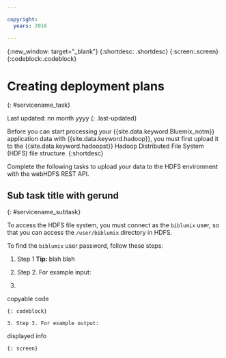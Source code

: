 ```yaml
---

copyright:
  years: 2016

---
```

<!-- Copyright info at top of file: REQUIRED
    The copyright info is YAML content that must occur at the top of the MD file, before attributes are listed.
    It must be --- surrounded by 3 dashes ---
    The value "years" can contain just one year or a two years separated by a comma. (years: 2014, 2016)
    Indentation as per the previous template must be preserved.
-->

<!-- Common attributes used in the template are defined as follows: -->
{:new_window: target="_blank"}
{:shortdesc: .shortdesc}
{:screen:.screen}
{:codeblock:.codeblock}

<!-- Additional task topic: OPTIONAL
This is the template for additional task topics that are needed beyond the basic tasks in the getting started index.md.  As needed, other task topics can be included, with titles such as "Configuring x", "Administering y", "Managing z", etc. This topic is a peer of the getting started index.md in the <servicename>.ditamap. This topic can have one level of children and they also can be referenced in <servicename>.ditamap -->

# Creating deployment plans
<!-- for example, Uploading your data -->
{: #servicename_task}
<!-- Provide an appropriate ID above -->
Last updated: nn month yyyy
{: .last-updated}

<!-- The short description section should include a sentence describing why this task is needed. For search engine optimization, include the service long name and "Bluemix". For example: -->

Before you can start processing your {{site.data.keyword.Bluemix_notm}} application data with {{site.data.keyword.hadoop}}, you must first upload it to the {{site.data.keyword.hadoopst}} Hadoop Distributed File System (HDFS) file structure.
{:shortdesc}

<!-- Include a sentence to briefly introduce the steps/subtopics. Example: -->
Complete the following tasks to upload your data to the HDFS environment with the webHDFS REST API.

## Sub task title with gerund
<!-- for example, Finding the password -->
{: #servicename_subtask}

<!-- Include a sentence describing why this task is needed.  For example: -->
To access the HDFS file system, you must connect as the `biblumix` user, so that you can access the `/user/biblumix` directory in HDFS.

<!-- Include a sentence to briefly introduce the steps. For example:-->

To find the `biblumix` user password, follow these steps:

<!-- Use ordered list markup for the step section. Include code examples as needed. -->

1. Step 1
**Tip:** blah blah

2. Step 2. For example input:
3. ```
copyable code
```
{: codeblock}

3. Step 3. For example output:
```
displayed info
```
{: screen}

